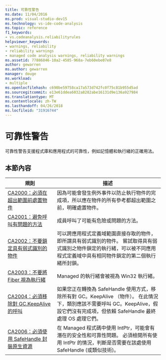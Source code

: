 ```yaml
---
title: 可靠性警告
ms.date: 11/04/2016
ms.prod: visual-studio-dev15
ms.technology: vs-ide-code-analysis
ms.topic: reference
f1_keywords:
- vs.codeanalysis.reliabilityrules
helpviewer_keywords:
- warnings, reliability
- reliability warnings
- managed code analysis warnings, reliability warnings
ms.assetid: 77886846-10a2-4585-968a-7eb60ebe07e8
author: gewarren
ms.author: gewarren
manager: douge
ms.workload:
- multiple
ms.openlocfilehash: c690be59758ca17a573d742fc0f75c81b955d5ad
ms.sourcegitcommit: e13e61ddea6032a8282abe16131d9e136a927984
ms.translationtype: MT
ms.contentlocale: zh-TW
ms.lasthandoff: 04/26/2018
ms.locfileid: "31916744"
---
```

# <a name="reliability-warnings"></a>可靠性警告
可靠性警告支援程式庫和應用程式的可靠性，例如記憶體和執行緒的正確用法。

## <a name="in-this-section"></a>本節內容

|規則|描述|
|----------|-----------------|
|[CA2000：必須在超出範圍前處置物件](../code-quality/ca2000-dispose-objects-before-losing-scope.md)|因為可能會發生例外事件以防止執行物件的完成項，所以應在物件的所有參考都超出範圍之前，明確處置物件。|
|[CA2001：避免呼叫有問題的方法](../code-quality/ca2001-avoid-calling-problematic-methods.md)|成員呼叫了可能有危險或問題的方法。|
|[CA2002：不要鎖定具有弱式識別的物件](../code-quality/ca2002-do-not-lock-on-objects-with-weak-identity.md)|可以跨應用程式定義域範圍直接存取的物件，即所謂具有弱式識別的物件。 嘗試取得具有弱式識別之物件鎖定的執行緒，可以被不同應用程式定義域中具有相同物件鎖定的第二個執行緒所封鎖。|
|[CA2003：不要將 Fiber 視為執行緒](../code-quality/ca2003-do-not-treat-fibers-as-threads.md)|Managed 的執行緒會被視為 Win32 執行緒。|
|[CA2004：必須移除對 GC.KeepAlive 的呼叫](../code-quality/ca2004-remove-calls-to-gc-keepalive.md)|如果您正在轉換為 SafeHandle 使用方式，移除所有對 GC。KeepAlive （物件）。 在此情況下，類別應該不需要呼叫 GC。KeepAlive，假設它們沒有完成項，但依賴 SafeHandle 最終處理 OS 處理它們。|
|[CA2006：必須使用 SafeHandle 封裝原生資源](../code-quality/ca2006-use-safehandle-to-encapsulate-native-resources.md)|在 Managed 程式碼中使用 IntPtr，可能會有潛在的安全性和可靠性問題。 必須檢閱所有使用 IntPtr 的情況，判斷是否需要在該處使用 SafeHandle (或類似技術)。|